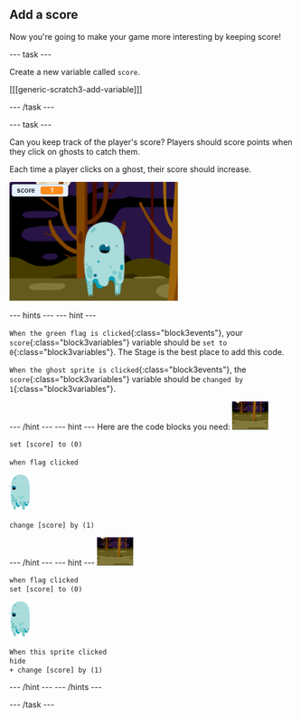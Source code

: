 ## Add a score

Now you're going to make your game more interesting by keeping score!

--- task ---

Create a new variable called `score`.

[[[generic-scratch3-add-variable]]]

--- /task ---

--- task ---

Can you keep track of the player's score? Players should score points when they click on ghosts to catch them.

Each time a player clicks on a ghost, their score should increase.

![Increasing score](images/ghost-score-test.png)

--- hints ---
--- hint ---

`When the green flag is clicked`{:class="block3events"}, your `score`{:class="block3variables"} variable should be `set to 0`{:class="block3variables"}. The Stage is the best place to add this code.

`When the ghost sprite is clicked`{:class="block3events"}, the `score`{:class="block3variables"} variable should be `changed by 1`{:class="block3variables"}.

--- /hint ---
--- hint ---
Here are the code blocks you need:
![backdrop icon](images/ghost-backdrop.png)
```blocks3
set [score] to (0)

when flag clicked
```

![ghost-sprite](images/ghost-sprite.png)
```blocks3
change [score] by (1)
```
--- /hint ---
--- hint ---
![backdrop icon](images/ghost-backdrop.png)

```blocks3
when flag clicked
set [score] to (0)
```
![ghost-sprite](images/ghost-sprite.png)
```blocks3
When this sprite clicked
hide
+ change [score] by (1)
```
--- /hint ---
--- /hints ---

--- /task ---

